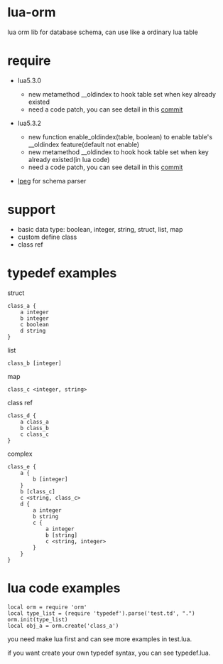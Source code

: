 # lua-orm
lua orm lib for database schema, can use like a ordinary lua table

# require
- lua5.3.0
  - new metamethod __oldindex to hook table set when key already existed
  - need a code patch, you can see detail in this <a href="https://github.com/pigparadise/lua-orm/commit/8079829b3c3f3a3714c3a947a533e51aa43afd26" target="_blank">commit</a>

- lua5.3.2
  - new function enable_oldindex(table, boolean) to enable table's __oldindex feature(default not enable)
  - new metamethod __oldindex to hook hook table set when key already existed(in lua code)
  - need a code patch, you can see detail in this <a href="https://github.com/pigparadise/lua-orm/commit/648322465bde340b048806621a353c876b67f24a" target="_blank">commit</a>
  
- [lpeg](http://www.inf.puc-rio.br/~roberto/lpeg/) for schema parser

# support
- basic data type: boolean, integer, string, struct, list, map
- custom define class
- class ref

# typedef examples
struct
```
class_a {
    a integer
    b integer
    c boolean
    d string
}
```
list
```
class_b [integer]
```
map
```
class_c <integer, string>
```

class ref
```
class_d {
    a class_a
    b class_b
    c class_c
}
```

complex
```
class_e {
    a {
        b [integer]
    }
    b [class_c]
    c <string, class_c>
    d {
        a integer
        b string
        c {
            a integer
            b [string]
            c <string, integer>
        }
    }
}
```

# lua code examples
```
local orm = require 'orm'
local type_list = (require 'typedef').parse('test.td', ".")
orm.init(type_list)
local obj_a = orm.create('class_a')
```

you need make lua first and can see more examples in test.lua.

if you want create your own typedef syntax, you can see typedef.lua.
